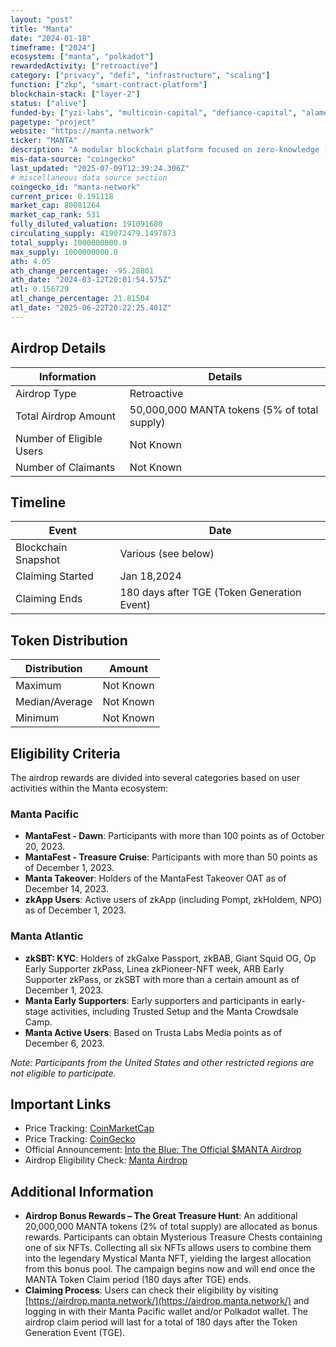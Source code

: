 ```yaml
---
layout: "post"
title: "Manta"
date: "2024-01-18"
timeframe: ["2024"]
ecosystem: ["manta", "polkadot"]
rewardedActivity: ["retroactive"]
category: ["privacy", "defi", "infrastructure", "scaling"]
function: ["zkp", "smart-contract-platform"]
blockchain-stack: ["layer-2"]
status: ["alive"]
funded-by: ["yzi-labs", "multicoin-capital", "defiance-capital", "alameda-research"]
pagetype: "project"
website: "https://manta.network"
ticker: "MANTA"
description: "A modular blockchain platform focused on zero-knowledge (ZK) applications, offering privacy-preserving decentralized finance (DeFi) solutions."
mis-data-source: "coingecko"
last_updated: "2025-07-09T12:39:24.306Z"
# miscellaneous data source section
coingecko_id: "manta-network"
current_price: 0.191118
market_cap: 80081264
market_cap_rank: 531
fully_diluted_valuation: 191091680
circulating_supply: 419072479.1497873
total_supply: 1000000000.0
max_supply: 1000000000.0
ath: 4.05
ath_change_percentage: -95.28801
ath_date: "2024-03-12T20:01:54.575Z"
atl: 0.156729
atl_change_percentage: 21.81504
atl_date: "2025-06-22T20:22:25.401Z"
---
```


## Airdrop Details

| Information              | Details                                      |
| ------------------------ | -------------------------------------------- |
| Airdrop Type             | Retroactive                                  |
| Total Airdrop Amount     | 50,000,000 MANTA tokens (5% of total supply) |
| Number of Eligible Users | Not Known                                    |
| Number of Claimants      | Not Known                                    |

## Timeline

| Event               | Date                                        |
| ------------------- | ------------------------------------------- |
| Blockchain Snapshot | Various (see below)                         |
| Claiming Started    | Jan 18,2024                                 |
| Claiming Ends       | 180 days after TGE (Token Generation Event) |

## Token Distribution

| Distribution   | Amount    |
| -------------- | --------- |
| Maximum        | Not Known |
| Median/Average | Not Known |
| Minimum        | Not Known |

## Eligibility Criteria

The airdrop rewards are divided into several categories based on user activities within the Manta ecosystem:

### Manta Pacific

- **MantaFest - Dawn**: Participants with more than 100 points as of October 20, 2023.
- **MantaFest - Treasure Cruise**: Participants with more than 50 points as of December 1, 2023.
- **Manta Takeover**: Holders of the MantaFest Takeover OAT as of December 14, 2023.
- **zkApp Users**: Active users of zkApp (including Pompt, zkHoldem, NPO) as of December 1, 2023.

### Manta Atlantic

- **zkSBT: KYC**: Holders of zkGalxe Passport, zkBAB, Giant Squid OG, Op Early Supporter zkPass, Linea zkPioneer-NFT week, ARB Early Supporter zkPass, or zkSBT with more than a certain amount as of December 1, 2023.
- **Manta Early Supporters**: Early supporters and participants in early-stage activities, including Trusted Setup and the Manta Crowdsale Camp.
- **Manta Active Users**: Based on Trusta Labs Media points as of December 6, 2023.

_Note: Participants from the United States and other restricted regions are not eligible to participate._

## Important Links

- Price Tracking: [CoinMarketCap](https://coinmarketcap.com/currencies/manta-network)
- Price Tracking: [CoinGecko](https://www.coingecko.com/en/coins/manta-network)
- Official Announcement: [Into the Blue: The Official $MANTA Airdrop](https://mantanetwork.medium.com/into-the-blue-the-official-manta-airdrop-59dc9f938575)
- Airdrop Eligibility Check: [Manta Airdrop](https://airdrop.manta.network/)

## Additional Information

- **Airdrop Bonus Rewards – The Great Treasure Hunt**: An additional 20,000,000 MANTA tokens (2% of total supply) are allocated as bonus rewards. Participants can obtain Mysterious Treasure Chests containing one of six NFTs. Collecting all six NFTs allows users to combine them into the legendary Mystical Manta NFT, yielding the largest allocation from this bonus pool. The campaign begins now and will end once the MANTA Token Claim period (180 days after TGE) ends.
- **Claiming Process**: Users can check their eligibility by visiting [https://airdrop.manta.network/](https://airdrop.manta.network/) and logging in with their Manta Pacific wallet and/or Polkadot wallet. The airdrop claim period will last for a total of 180 days after the Token Generation Event (TGE).